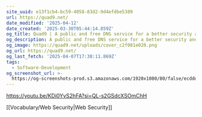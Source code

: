 ```yaml
---
site_uuid: e13f1cb4-bc59-4058-83d2-9d4efdbe5389
url: https://quad9.net/
date_modified: '2025-04-12'
date_created: '2025-03-30T05:44:14.859Z'
og_title: Quad9 | A public and free DNS service for a better security and privacy
og_description: A public and free DNS service for a better security and privacy
og_image: https://quad9.net/uploads/cover_c2f081e020.png
og_url: https://quad9.net/
og_last_fetch: '2025-04-07T17:38:11.869Z'
tags:
  - Software-Development
og_screenshot_url: >-
  https://og-screenshots-prod.s3.amazonaws.com/1920x1080/80/false/ecddddcc43702dbb81b1b5d8ef708a5f0b21441b7587d183583991b8d8daab36.jpeg
---
```



















































https://youtu.be/KDi0YvS2hFA?si=QL-s2GSdcXSOmChH

[[Vocabulary/Web Security|Web Security]]
